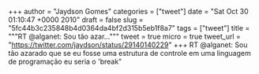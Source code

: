 
+++
author = "Jaydson Gomes"
categories = ["tweet"]
date = "Sat Oct 30 01:10:47 +0000 2010"
draft = false
slug = "5fc44b3c235848b4d0364da4bf2d315b5eb1f8a7"
tags = ["tweet"]
title = """RT @alganet: Sou tão azar..."""
tweet = true
micro = true
tweet_url = "https://twitter.com/jaydson/status/29140140229"
+++
RT @alganet: Sou tão azarado que se eu fosse uma estrutura de controle em uma linguagem de programação eu seria o 'break"
